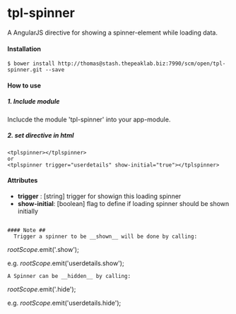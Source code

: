 # tpl-spinner

A AngularJS directive for showing a spinner-element while loading data.

#### Installation ##
```
$ bower install http://thomas@stash.thepeaklab.biz:7990/scm/open/tpl-spinner.git --save
```

#### How to use ##

##### 1. Include module
Inclucde the module 'tpl-spinner' into your app-module.

##### 2. set directive in html

```
<tplspinner></tplspinner>
or
<tplspinner trigger="userdetails" show-initial="true"></tplspinner>
```
#### Attributes ##
* __trigger__ : [string] trigger for showign this loading spinner
* __show-initial__: [boolean] flag to define if loading spinner should be shown initially
 ```

#### Note ##
   Trigger a spinner to be __shown__ will be done by calling:
```
$rootScope.$emit('<triggername>.show');

e.g. $rootScope.$emit('userdetails.show');
```
A Spinner can be __hidden__ by calling:
```
$rootScope.$emit('<triggername>.hide');

e.g. $rootScope.$emit('userdetails.hide');
```
